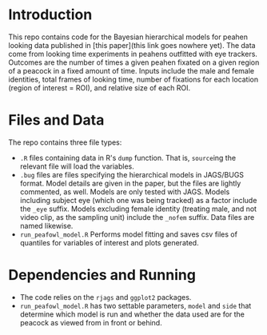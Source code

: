 # Introduction
This repo contains code for the Bayesian hierarchical models for peahen looking data published in [this paper](this link goes nowhere yet).
The data come from looking time experiments in peahens outfitted with eye trackers. Outcomes are the number of times a given peahen fixated on a given region of a peacock in a fixed amount of time. Inputs include the male and female identities, total frames of looking time, number of fixations for each location (region of interest = ROI), and relative size of each ROI.

# Files and Data
The repo contains three file types:
- `.R` files containing data in R's `dump` function. That is, `source`ing the relevant file will load the variables.
- `.bug` files are files specifying the hierarchical models in JAGS/BUGS format. Model details are given in the paper, but the files are lightly commented, as well. Models are only tested with JAGS. Models including subject eye (which one was being tracked) as a factor include the `_eye` suffix. Models excluding female identity (treating male, and not video clip, as the sampling unit) include the `_nofem` suffix. Data files are named likewise.
- `run_peafowl_model.R` Performs model fitting and saves csv files of quantiles for variables of interest and plots generated.

# Dependencies and Running
- The code relies on the `rjags` and `ggplot2` packages.
- `run_peafowl_model.R` has two settable parameters, `model` and `side` that determine which model is run and whether the data used are for the peacock as viewed from in front or behind. 

